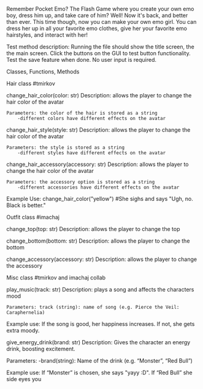 Remember Pocket Emo? The Flash Game where you create your own emo boy, dress him up, and take care of him? Well! Now it's back, and better than ever. This time though, now you can make your own emo girl. You can dress her up in all your favorite emo clothes, give her your favorite emo hairstyles, and interact with her! 

Test method description: Running the file should show the title screen, the the main screen. Click the buttons on the GUI to test button functionality. Test the save feature when done. No user input is required.

Classes, Functions, Methods

Hair class #tmirkov

   change_hair_color(color: str)
	Description: allows the player to change the hair color of the avatar

	Parameters: the color of the hair is stored as a string
		-different colors have different effects on the avatar 

   change_hair_style(style: str)
	Description: allows the player to change the hair color of the avatar

	Parameters: the style is stored as a string
		-different styles have different effects on the avatar

   change_hair_accessory(accessory: str)
	Description: allows the player to change the hair color of the avatar

	Parameters: the accessory option is stored as a string
		-different accessories have different effects on the avatar

Example Use: change_hair_color("yellow")  #She sighs and says "Ugh, no. Black is better."

Outfit class #imachaj

  change_top(top: str)
	Description: allows the player to change the top


  change_bottom(bottom: str)
	Description: allows the player to change the bottom


  change_accessory(accessory: str)
	Description: allows the player to change the accessory


Misc class #tmirkov and imachaj collab

 play_music(track: str)
	Description: plays a song and affects the characters mood

	Parameters: track (string): name of song (e.g. Pierce the Veil: Caraphernelia) 

Example use: If the song is good, her happiness increases. If not, she gets extra moody.

give_energy_drink(brand: str) 
Description: Gives the character an energy drink, boosting excitement.

Parameters:
-brand(string): Name of the drink (e.g. “Monster”, “Red Bull”)


Example use:  If “Monster” is chosen, she says "yayy :D". If “Red Bull” she side eyes you

